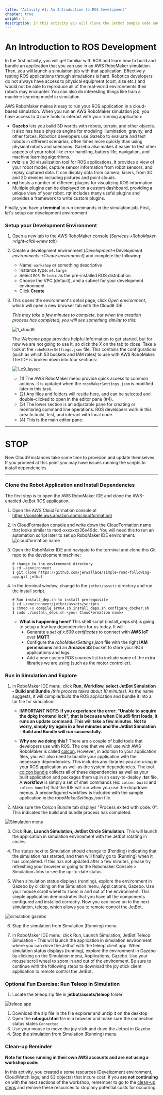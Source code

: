 ```yaml
---
title: "Activity #1: An Introduction to ROS Development"
chapter: true
weight: 2
description: In this activity you will clone the Jetbot sample code and install the dependencies required.
---
```

# An Introduction to ROS Development

In the first activity, you will get familiar with ROS and learn how to build and bundle an application that you can use in an AWS RoboMaker simulation. Then, you will launch a simulation job with that application. Effectively testing ROS applications through simulations is hard. Robotics developers do not always have access to physical equipment (cost, size etc.) and would not be able to reproduce all of the real-world environments their robots may encounter. You can also do interesting things like train a machine learning model in simulation. 

AWS RoboMaker makes it easy to run your ROS application in a cloud-based simulation. When you run an AWS RoboMaker simulation job, you have access to 4 core tools to interact with your running application:

- **Gazebo** lets you build 3D worlds with robots, terrain, and other objects. It also has has a physics engine for modeling illumination, gravity, and other forces. Robotics developers use Gazebo to evaluate and test robots in different scenarios, often times more quickly than using physical robots and scenarios. Gazebo also makes it easier to test other aspects of your robot like error handling, battery life, navigation, and machine learning algorithms.
- **rviz** is a 3d visualization tool for ROS applications. It provides a view of your robot model, capture sensor information from robot sensors, and replay captured data. It can display data from camera, lasers, from 3D and 2D devices including pictures and point clouds.
- **rqt** hosts a number of different plugins for visualizing ROS information. Multiple plugins can be displayed on a custom dashboard, providing a unique view of your robot. rqt includes many useful plugins and provides a framework to write custom plugins.

Finally, you have a **terminal** to run commands in the simulation job. First, let's setup our development environment

### Setup your Development Environment

1. Open a new tab to the AWS RoboMaker console (*Services->RoboMaker->right-click->new tab*)

2. Create a development environment (*Development->Development environments->Create environment*) and complete the following:

    * Name: `workshop` or something descriptive
    * Instance type: `m4.large`
    * Select `ROS Melodic` as the pre-installed ROS distribution.
    * Choose the VPC (default), and a subnet for your development environment 
    * Click **Create**

3. This opens the environment's detail page, click *Open environment*, which will open a new browser tab with the Cloud9 IDE.

    *This may take a few minutes to complete, but when the creation process has completed, you will see something similar to this:*

    ![1_cloud9](../../images/1_cloud9.png)

    The *Welcome page* provides helpful information to get started, but for now we are not going to use it, so click the *X* on the tab to close. Take a look at the `roboMakerSettings.json` file. This contains the configurations (such as which S3 buckets and IAM roles) to use with AWS RoboMaker. The IDE is broken down into four sections:

    ![1_c9_layout](../../images/1_c9_layout.png)

    - (1) The AWS RoboMaker menu provide quick access to common actions. It is updated when the `roboMakerSettings.json` is modified later in this task.
    - (2) Any files and folders will reside here, and can be selected and double-clicked to open in the editor pane (#4).
    - (3) The lower section is an adjustable pane for creating or monitoring command line operations. ROS developers work in this area to build, test, and interact with local code.
    - (4) This is the main editor pane.

---

# STOP

New Cloud9 instances take some time to provision and update themselves.  If you proceed at this point you may have issues running the scripts to install dependencies. 

---

### Clone the Robot Application and Install Dependencies

The first step is to open the AWS RoboMaker IDE and clone the AWS-enabled JetBot ROS application. 

1. Open the AWS CloudFormation console at https://console.aws.amazon.com/cloudformation/

1. In CloudFormation console and write down the CloudFormation name that looks similar to mod-xxxxxxx36e49dc. You will need this to run an automation script later to set up RoboMaker IDE environment. 
![cloudformation name](../../images/cloudformation-name.png)

1. Open the RoboMaker IDE and navigate to the terminal and clone this Git repo to the development machine: 
    ``` 
    # change to the environment directory 
    $ cd ~/environment 
    $ git clone https://github.com/jerwallace/simple-road-following-app.git jetbot
    ``` 

 1. In the terminal window, change to the `jetbot/assets` directory and run the install script.

    ``` 
    # Run install_dep.sh to install prerequisite 
    $ cd ~/environment/jetbot/assets/scripts 
    $ chmod +x compile_arm64.sh install_deps.sh configure_docker.sh
    $ sudo ./install_deps.sh <your CloudFormation name>
    ``` 

    - **What is happening here?** This shell script (install_deps.sh) is going to setup a few key dependencies for us today. It will:
      - Generate a *set of x.509 certificates* to connect with **AWS IoT** over **MQTT**
      - Configure the *roboMakerSettings.json* file with the right **IAM permissions** and an **Amazon S3** bucket to store your ROS applications and logs.
      - Add a new custom ROS sources list to include some of the extra libraries we are using (such as the motor controller).

### Run in Simulation and Explore

1. In RoboMaker IDE menu, click **Run, Workflow, select JetBot Simulation - Build and Bundle** *(this process takes about 10 minutes)*. As the name suggests, it will compile/build the ROS application and bundle it into a tar file for simulation. 
   
    - **IMPORTANT NOTE: If you experience the error: "Unable to acquire the dpkg frontend lock", that is because when Cloud9 first loads, it runs an update command. This will take a few minutes. Not to worry, simply try again in a few minutes and the JetBot Simulation - Build and Bundle will run successfully.**
 
    - **Why are we doing this?** There are a couple of build tools that developers use with ROS. The one that we will use with AWS RoboMaker is called [colcon](https://colcon.readthedocs.io/en/released/). However, in addition to your application files, you will also need to bundle your application with the necessary dependencies. This includes any libraries you are using in your ROS application as well as the system dependencies. The tool [colcon bundle](https://github.com/colcon/colcon-bundle) collects all of these dependencies as well as your built application and packages them up in an easy-to-deploy **.tar** file. A **workflow** is simply a set of shell commands (ex: `colcon build` and `colcon bundle`) that the IDE will run when you use the dropdown menus. A preconfigured workflow is included with the sample application in the *roboMakerSettings.json* file.

2. Make sure the Colcon Bundle tab displays "Process exited with code: 0". This indicates the build and bundle process has completed.

![Simulation menu](../../images/simulation-menu.png)

3. Click **Run, Launch Simulation, JetBot Circle Simulation**. This will launch the application in simulation environment with the Jetbot rotating in circles.

4. The status next to Simulation should change to (Pending) indicating that the simulation has started, and then will finally go to (Running) when it has completed.  If this has not updated after a few minutes, please try refreshing your browser or going to the Robomaker Console > Simulation Jobs to see the up-to-date status.

5. When simulation status displays (running), explore the environment in Gazebo by clicking on the Simulation menu, Applications, Gazebo. Use your mouse scroll wheel to zoom in and out of the environment. This simple application demonstrates that you have all the components configured and installed correctly. Now you can move on to the next simulation, teleop, which allows you to remote control the JetBot. 

![simulation gazebo](../../images/simulation-gazebo.png)

6. Stop the simulation from Simulation (Running) menu

7. In RoboMaker IDE menu, click Run, Launch Simulation, JetBot Teleop Simulation - This will launch the application in simulation environment where you can drive the Jetbot with the teleop client app. When simulation status displays (running), explore the environment in Gazebo by clicking on the Simulation menu, Applications, Gazebo. Use your mouse scroll wheel to zoom in and out of the environment. Be sure to continue with the following steps to download the joy stick client application to remote control the JetBot.

### Optional Fun Exercise: Run Teleop in Simulation

1. Locate the teleop.zip file in **jetbot/assets/teleop** folder 

![teleop app](../../images/teleop-app.png)

1. Download the zip file in the file explorer and unzip it on the desktop
1. Open the **robogui.html** file in a browser and make sure the connection status states `Connected`
1. Use your mouse to move the joy stick and drive the Jetbot in Gazebo 
1. Stop the simulation from Simulation (Running) menu

### Clean-up Reminder

**Note for those running in their own AWS accounts and are not using a workshop code:**

In this activity, you created a some resources (Development environment, CloudWatch logs, and S3 objects) that incure cost. If you **are not continuing** on with the next sections of the workshop, remember to go to the [clean-up steps](https://www.robomakerworkshops.com/workshop/cleanup/) and remove these resources to stop any potential costs for occurring.
